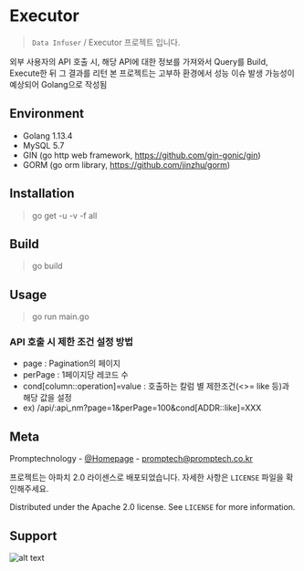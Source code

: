 
# Executor
> ``Data Infuser`` / Executor 프로젝트 입니다.

외부 사용자의 API 호출 시, 해당 API에 대한 정보를 가져와서 Query를 Build, Execute한 뒤 그 결과를 리턴
본 프로젝트는 고부하 환경에서 성능 이슈 발생 가능성이 예상되어 Golang으로 작성됨

## Environment
 * Golang 1.13.4
 * MySQL 5.7
 * GIN (go http web framework, https://github.com/gin-gonic/gin)
 * GORM (go orm library, https://github.com/jinzhu/gorm)

## Installation

> go get -u -v -f all

## Build

> go build

## Usage

> go run main.go

### API 호출 시 제한 조건 설정 방법
* page : Pagination의 페이지
* perPage : 1페이지당 레코드 수
* cond[column::operation]=value : 호출하는 칼럼 별 제한조건(<>= like 등)과 해당 값을 설정
* ex) /api/:api_nm?page=1&perPage=100&cond[ADDR::like]=XXX

## Meta

Promptechnology - [@Homepage](http://www.promptech.co.kr/) - [promptech@promptech.co.kr](promptech@promptech.co.kr)

프로젝트는 아파치 2.0 라이센스로 배포되었습니다. 자세한 사항은 ``LICENSE`` 파일을 확인해주세요.

Distributed under the Apache 2.0 license. See ``LICENSE`` for more information.

## Support
![alt text](http://wisepaip.org/assets/home/promptech-d8574a0910561aaea077bc759b1cf94c07baecc551f034ee9c7e830572d671de.png "Title Text")